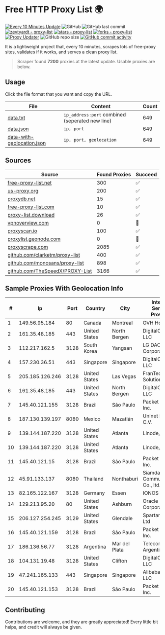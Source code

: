 
# Free HTTP Proxy List 🌍

[![Every 10 Minutes Update](https://github.com/mertguvencli/http-proxy-list/actions/workflows/main.yml/badge.svg?branch=main)](https://github.com/mertguvencli/http-proxy-list/actions/workflows/main.yml)
![GitHub](https://img.shields.io/github/license/mertguvencli/http-proxy-list)
![GitHub last commit](https://img.shields.io/github/last-commit/mertguvencli/http-proxy-list)
[![zevtyardt - proxy-list](https://img.shields.io/static/v1?label=zevtyardt&message=proxy-list&color=blue&logo=github)](https://github.com/zevtyardt/proxy-list "Go to GitHub repo")
[![stars - proxy-list](https://img.shields.io/github/stars/zevtyardt/proxy-list?style=social)](https://github.com/zevtyardt/proxy-list)
[![forks - proxy-list](https://img.shields.io/github/forks/zevtyardt/proxy-list?style=social)](https://github.com/zevtyardt/proxy-list)
[![Proxy Updater](https://github.com/zevtyardt/proxy-list/workflows/Proxy%20Updater/badge.svg)](https://github.com/zevtyardt/proxy-list/actions?query=workflow:"Proxy+Updater")
![GitHub repo size](https://img.shields.io/github/repo-size/zevtyardt/proxy-list)
[![GitHub commit activity](https://img.shields.io/github/commit-activity/m/zevtyardt/proxy-list?logo=commits)](https://github.com/zevtyardt/proxy-list/commits/main)

It is a lightweight project that, every 10 minutes, scrapes lots of free-proxy sites, validates if it works, and serves a clean proxy list.

> Scraper found **7200** proxies at the latest update. Usable proxies are below.

## Usage

Click the file format that you want and copy the URL.

|File|Content|Count|
|----|-------|-----|
|[data.txt](https://raw.githubusercontent.com/mertguvencli/http-proxy-list/main/proxy-list/data.txt)|`ip_address:port` combined (seperated new line)|649|
|[data.json](https://raw.githubusercontent.com/mertguvencli/http-proxy-list/main/proxy-list/data.json)|`ip, port`|649|
|[data-with-geolocation.json](https://raw.githubusercontent.com/mertguvencli/http-proxy-list/main/proxy-list/data-with-geolocation.json)|`ip, port, geolocation`|649|

## Sources

|Source|Found Proxies|Succeed|
|------|-------------|-------|
|[free-proxy-list.net](https://free-proxy-list.net)|300|✅|
|[us-proxy.org](https://www.us-proxy.org)|200|✅|
|[proxydb.net](http://proxydb.net)|15|✅|
|[free-proxy-list.com](https://free-proxy-list.com/?page=&port=&type%5B%5D=http&type%5B%5D=https&up_time=0&search=Search)|10|✅|
|[proxy-list.download](https://www.proxy-list.download/HTTP)|26|✅|
|[vpnoverview.com](https://vpnoverview.com/privacy/anonymous-browsing/free-proxy-servers)|0|🚫|
|[proxyscan.io](https://www.proxyscan.io)|100|✅|
|[proxylist.geonode.com](https://proxylist.geonode.com/api/proxy-list?limit=300&page=1&sort_by=lastChecked&sort_type=desc&protocols=http,https)|0|🚫|
|[proxyscrape.com](https://api.proxyscrape.com/v2/?request=displayproxies&protocol=http&timeout=10000&country=all&ssl=all&anonymity=all)|2085|✅|
|[github.com/clarketm/proxy-list](https://raw.githubusercontent.com/clarketm/proxy-list/master/proxy-list-raw.txt)|400|✅|
|[github.com/monosans/proxy-list](https://raw.githubusercontent.com/monosans/proxy-list/main/proxies/http.txt)|898|✅|
|[github.com/TheSpeedX/PROXY-List](https://raw.githubusercontent.com/TheSpeedX/PROXY-List/master/http.txt)|3166|✅|


## Sample Proxies With Geolocation Info

|#|Ip|Port|Country|City|Internet Service Provider|
|-|--|----|-------|----|-------------------------|
|1|149.56.95.184|80|Canada|Montreal|OVH Hosting|
|2|161.35.48.185|443|United States|North Bergen|DigitalOcean, LLC|
|3|112.217.162.5|3128|South Korea|Yangsan|LG DACOM Corporation|
|4|157.230.36.51|443|Singapore|Singapore|DigitalOcean, LLC|
|5|205.185.126.246|3128|United States|Las Vegas|FranTech Solutions|
|6|161.35.48.185|443|United States|North Bergen|DigitalOcean, LLC|
|7|145.40.121.155|3128|Brazil|São Paulo|Packet Host, Inc.|
|8|187.130.139.197|8080|Mexico|Mazatlán|Uninet S.A. de C.V.|
|9|139.144.187.220|3128|United States|Atlanta|Linode, LLC|
|10|139.144.187.220|3128|United States|Atlanta|Linode, LLC|
|11|145.40.121.15|3128|Brazil|São Paulo|Packet Host, Inc.|
|12|45.91.133.137|8080|Thailand|Nonthaburi|Siamdata Communication Co., ltd.|
|13|82.165.122.167|3128|Germany|Essen|IONOS|
|14|129.213.95.20|80|United States|Ashburn|Oracle Corporation|
|15|206.127.254.245|3129|United States|Glendale|Spartan Host Ltd|
|16|145.40.121.159|3128|Brazil|São Paulo|Packet Host, Inc.|
|17|186.136.56.77|3128|Argentina|Mar del Plata|Telecom Argentina S.A|
|18|104.131.19.48|3128|United States|Clifton|DigitalOcean, LLC|
|19|47.241.165.133|443|Singapore|Singapore|Alibaba.com LLC|
|20|145.40.121.153|3128|Brazil|São Paulo|Packet Host, Inc.|



## Contributing

Contributions are welcome, and they are greatly appreciated! Every
little bit helps, and credit will always be given.


